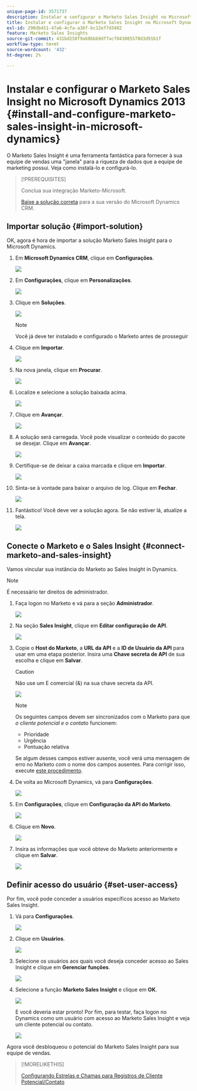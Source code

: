 ```yaml
---
unique-page-id: 3571737
description: Instalar e configurar o Marketo Sales Insight no Microsoft Dynamics 2013 - Documentação do Marketo - Documentação do produto
title: Instalar e configurar o Marketo Sales Insight no Microsoft Dynamics 2013
exl-id: 290db451-47a6-4cfa-a36f-bc12ef7d3482
feature: Marketo Sales Insights
source-git-commit: 431bd258f9a68bbb9df7acf043085578d3d91b1f
workflow-type: tm+mt
source-wordcount: '432'
ht-degree: 2%

---
```


# Instalar e configurar o Marketo Sales Insight no Microsoft Dynamics 2013 {#install-and-configure-marketo-sales-insight-in-microsoft-dynamics}

O Marketo Sales Insight é uma ferramenta fantástica para fornecer à sua equipe de vendas uma &quot;janela&quot; para a riqueza de dados que a equipe de marketing possui. Veja como instalá-lo e configurá-lo.

>[!PREREQUISITES]
>
>Conclua sua integração Marketo-Microsoft.
>
>[Baixe a solução correta](/help/marketo/product-docs/marketo-sales-insight/msi-for-microsoft-dynamics/installing/download-the-marketo-sales-insight-solution-for-microsoft-dynamics.md) para a sua versão do Microsoft Dynamics CRM.

## Importar solução {#import-solution}

OK, agora é hora de importar a solução Marketo Sales Insight para o Microsoft Dynamics.

1. Em **Microsoft Dynamics CRM**, clique em **Configurações**.

   ![](assets/image2014-12-12-9-3a4-3a56.png)

1. Em **Configurações**, clique em **Personalizações**.

   ![](assets/image2014-12-12-9-3a5-3a6.png)

1. Clique em **Soluções**.

   ![](assets/image2014-12-12-9-3a5-3a17.png)

   >[!NOTE]
   >
   >Você já deve ter instalado e configurado o Marketo antes de prosseguir

1. Clique em **Importar**.

   ![](assets/image2014-12-12-9-3a5-3a27.png)

1. Na nova janela, clique em **Procurar**.

   ![](assets/image2014-12-12-9-3a5-3a36.png)

1. Localize e selecione a solução baixada acima.

   ![](assets/image2014-12-12-9-3a5-3a45.png)

1. Clique em **Avançar**.

   ![](assets/image2014-12-12-9-3a5-3a55.png)

1. A solução será carregada. Você pode visualizar o conteúdo do pacote se desejar. Clique em **Avançar**.

   ![](assets/image2014-12-12-9-3a6-3a10.png)

1. Certifique-se de deixar a caixa marcada e clique em **Importar**.

   ![](assets/image2014-12-12-9-3a6-3a19.png)

1. Sinta-se à vontade para baixar o arquivo de log. Clique em **Fechar**.

   ![](assets/image2014-12-12-9-3a6-3a29.png)

1. Fantástico! Você deve ver a solução agora. Se não estiver lá, atualize a tela.

   ![](assets/image2014-12-12-9-3a6-3a40.png)

## Conecte o Marketo e o Sales Insight {#connect-marketo-and-sales-insight}

Vamos vincular sua instância do Marketo ao Sales Insight in Dynamics.

>[!NOTE]
>
>É necessário ter direitos de administrador.

1. Faça logon no Marketo e vá para a seção **Administrador**.

   ![](assets/image2014-12-12-9-3a6-3a50.png)

1. Na seção **Sales Insight**, clique em **Editar configuração de API**.

   ![](assets/image2014-12-12-9-3a7-3a0.png)

1. Copie o **Host do Marketo**, a **URL da API** e a **ID de Usuário da API** para usar em uma etapa posterior. Insira uma **Chave secreta de API** de sua escolha e clique em **Salvar**.

   >[!CAUTION]
   >
   >Não use um E comercial (&amp;) na sua chave secreta da API.

   ![](assets/image2014-12-12-9-3a7-3a9.png)

   >[!NOTE]
   >
   >Os seguintes campos devem ser sincronizados com o Marketo para que _o cliente potencial e o contato_ funcionem:
   >
   >* Prioridade
   >* Urgência
   >* Pontuação relativa
   >
   >Se algum desses campos estiver ausente, você verá uma mensagem de erro no Marketo com o nome dos campos ausentes. Para corrigir isso, execute [este procedimento](/help/marketo/product-docs/marketo-sales-insight/msi-for-microsoft-dynamics/setting-up-and-using/required-fields-for-syncing-marketo-with-dynamics.md).

1. De volta ao Microsoft Dynamics, vá para **Configurações**.

   ![](assets/image2014-12-12-9-3a7-3a25.png)

1. Em **Configurações**, clique em **Configuração da API do Marketo**.

   ![](assets/image2014-12-12-9-3a7-3a34.png)

1. Clique em **Novo**.

   ![](assets/image2014-12-12-9-3a8-3a8.png)

1. Insira as informações que você obteve do Marketo anteriormente e clique em **Salvar**.

   ![](assets/image2014-12-12-9-3a8-3a17.png)

## Definir acesso do usuário {#set-user-access}

Por fim, você pode conceder a usuários específicos acesso ao Marketo Sales Insight.

1. Vá para **Configurações**.

   ![](assets/image2014-12-12-9-3a8-3a34.png)

1. Clique em **Usuários**.

   ![](assets/image2014-12-12-9-3a8-3a42.png)

1. Selecione os usuários aos quais você deseja conceder acesso ao Sales Insight e clique em **Gerenciar funções**.

   ![](assets/image2014-12-12-9-3a9-3a13.png)

1. Selecione a função **Marketo Sales Insight** e clique em **OK**.

   ![](assets/image2014-12-12-9-3a9-3a22.png)

   E você deveria estar pronto! Por fim, para testar, faça logon no Dynamics como um usuário com acesso ao Marketo Sales Insight e veja um cliente potencial ou contato.

   ![](assets/image2014-12-12-9-3a9-3a31.png)

Agora você desbloqueou o potencial do Marketo Sales Insight para sua equipe de vendas.

>[!MORELIKETHIS]
>
>[Configurando Estrelas e Chamas para Registros de Cliente Potencial/Contato](/help/marketo/product-docs/marketo-sales-insight/msi-for-microsoft-dynamics/setting-up-and-using/setting-up-stars-and-flames-for-lead-contact-records.md)
